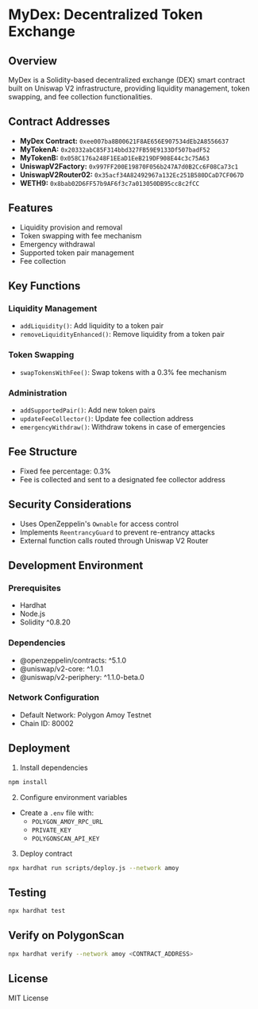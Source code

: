 # MyDex: Decentralized Token Exchange

## Overview

MyDex is a Solidity-based decentralized exchange (DEX) smart contract built on Uniswap V2 infrastructure, providing liquidity management, token swapping, and fee collection functionalities.

## Contract Addresses

- **MyDex Contract:** `0xee007ba8B00621F8AE656E907534dEb2A8556637`
- **MyTokenA:** `0x20332abC85F314bbd327FB59E9133Df507badF52`
- **MyTokenB:** `0x058C176a248F1EEaD1EeB219DF908E44c3c75A63`
- **UniswapV2Factory:** `0x997FF200E19870F056b247A7d0B2Cc6F08Ca73c1`
- **UniswapV2Router02:** `0x35acf34A82492967a132Ec251B580DCaD7CF067D`
- **WETH9:** `0x8bab02D6FF57b9AF6f3c7a013050DB95cc8c2fCC`

## Features

- Liquidity provision and removal
- Token swapping with fee mechanism
- Emergency withdrawal
- Supported token pair management
- Fee collection

## Key Functions

### Liquidity Management

- `addLiquidity()`: Add liquidity to a token pair
- `removeLiquidityEnhanced()`: Remove liquidity from a token pair

### Token Swapping

- `swapTokensWithFee()`: Swap tokens with a 0.3% fee mechanism

### Administration

- `addSupportedPair()`: Add new token pairs
- `updateFeeCollector()`: Update fee collection address
- `emergencyWithdraw()`: Withdraw tokens in case of emergencies

## Fee Structure

- Fixed fee percentage: 0.3%
- Fee is collected and sent to a designated fee collector address

## Security Considerations

- Uses OpenZeppelin's `Ownable` for access control
- Implements `ReentrancyGuard` to prevent re-entrancy attacks
- External function calls routed through Uniswap V2 Router

## Development Environment

### Prerequisites

- Hardhat
- Node.js
- Solidity ^0.8.20

### Dependencies

- @openzeppelin/contracts: ^5.1.0
- @uniswap/v2-core: ^1.0.1
- @uniswap/v2-periphery: ^1.1.0-beta.0

### Network Configuration

- Default Network: Polygon Amoy Testnet
- Chain ID: 80002

## Deployment

1. Install dependencies

```bash
npm install
```

2. Configure environment variables

- Create a `.env` file with:
  - `POLYGON_AMOY_RPC_URL`
  - `PRIVATE_KEY`
  - `POLYGONSCAN_API_KEY`

3. Deploy contract

```bash
npx hardhat run scripts/deploy.js --network amoy
```

## Testing

```bash
npx hardhat test
```

## Verify on PolygonScan

```bash
npx hardhat verify --network amoy <CONTRACT_ADDRESS>
```

## License

MIT License
